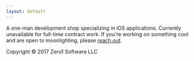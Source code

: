 ```yaml
---
layout: default
---
```


A one-man development shop specializing in iOS applications. Currently <span
class="red">unavailable</span> for full-time contract work. If you're working on something cool and are open to moonlighting, please <a href="mailto:joseph@zero1software.com">reach out</a>.

Copyright &copy; 2017 Zero1 Software LLC
